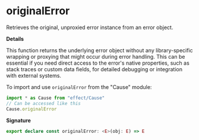 # originalError

Retrieves the original, unproxied error instance from an error object.

**Details**

This function returns the underlying error object without any
library-specific wrapping or proxying that might occur during error handling.
This can be essential if you need direct access to the error's native
properties, such as stack traces or custom data fields, for detailed
debugging or integration with external systems.

To import and use `originalError` from the "Cause" module:

```ts
import * as Cause from "effect/Cause"
// Can be accessed like this
Cause.originalError
```

**Signature**

```ts
export declare const originalError: <E>(obj: E) => E
```
